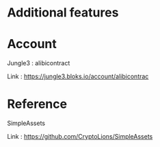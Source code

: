 
Additional features
===








Account
=== 
Jungle3 : alibicontract

Link : https://jungle3.bloks.io/account/alibicontrac


Reference
===
SimpleAssets

Link : https://github.com/CryptoLions/SimpleAssets
